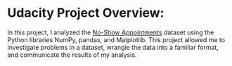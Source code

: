 # Udacity Project Overview:

In this project, I analyzed the [No-Show Appointments](https://d17h27t6h515a5.cloudfront.net/topher/2017/October/59dd2e9a_noshowappointments-kagglev2-may-2016/noshowappointments-kagglev2-may-2016.csv) dataset using the Python libraries NumPy, pandas, and Matplotlib. This project allowed me to investigate problems in a dataset, wrangle the data into a familiar format, and communicate the results of my analysis.
